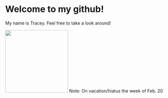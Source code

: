 # Welcome to my github!
My name is Tracey. Feel free to take a look around!

<img src="https://user-images.githubusercontent.com/7820165/219100820-6d3aa336-fa56-4899-9119-24424b511aae.jpg" width="200">
Note: On vacation/hiatus the week of Feb. 20
